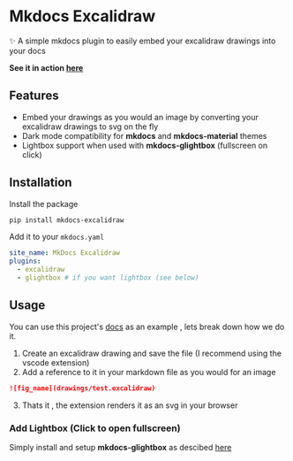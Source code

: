 # Mkdocs Excalidraw

✨ A simple mkdocs plugin to easily embed your excalidraw drawings into your docs

**See it in action [here](https://qdeli187.github.io/mkdocs-excalidraw/)**

## Features
- Embed your drawings as you would an image by converting your excalidraw drawings to svg on the fly
- Dark mode compatibility for **mkdocs** and **mkdocs-material** themes
- Lightbox support when used with **mkdocs-glightbox** (fullscreen on click)

## Installation
Install the package

```bash
pip install mkdocs-excalidraw
```

Add it to your ```mkdocs.yaml```

```yaml
site_name: MkDocs Excalidraw
plugins:
  - excalidraw
  - glightbox # if you want lightbox (see below)
```

## Usage
You can use this project's [docs](https://qdeli187.github.io/mkdocs-excalidraw/) as an example , lets break down how we do it.

1. Create an excalidraw drawing and save the file (I recommend using the vscode extension)
2. Add a reference to it in your markdown file as you would for an image
```markdown
![fig_name](drawings/test.excalidraw)
```
3. Thats it , the extension renders it as an svg in your browser

### Add Lightbox (Click to open fullscreen)

Simply install and setup **mkdocs-glightbox** as descibed [here](https://github.com/Blueswen/mkdocs-glightbox)